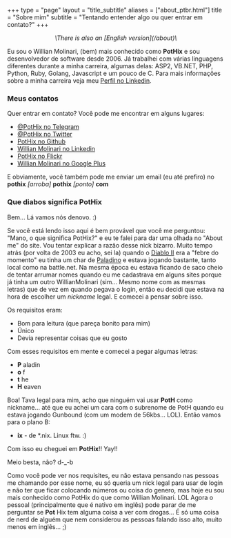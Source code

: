 +++
type = "page"
layout = "title_subtitle"
aliases = ["about_ptbr.html"]
title = "Sobre mim"
subtitle = "Tentando entender algo ou quer entrar em contato?"
+++

<center><i>\<pt-BR\>There is also an [English version](/about)\</pt-BR\></i></center>

Eu sou o Willian Molinari, (bem) mais conhecido como **PotHix** e sou desenvolvedor de software desde 2006. Já trabalhei com várias linguagens diferentes durante a minha carreira, algumas delas: ASP2, VB.NET, PHP, Python, Ruby, Golang, Javascript e um pouco de C. Para mais informações sobre a minha carreira veja meu [Perfil no Linkedin](https://www.linkedin.com/in/willianmolinari).

### Meus contatos

Quer entrar em contato? Você pode me encontrar em alguns lugares:

+ [@PotHix no Telegram](https://t.me/PotHix)
+ [@PotHix no Twitter](https://twitter.com/PotHix)
+ [PotHix no Github](https://github.com/PotHix)
+ [Willian Molinari no Linkedin](https://www.linkedin.com/in/willianmolinari)
+ [PotHix no Flickr](https://flickr.com/photos/PotHix)
+ [Willian Molinari no Google Plus](https://plus.google.com/+WillianMolinari)

E obviamente, você também pode me enviar um email (eu até prefiro) no  **pothix** _[arroba]_ **pothix** _[ponto]_ **com**

### Que diabos significa PotHix

Bem... Lá vamos nós denovo. :)

Se você está lendo isso aqui é bem provável que você me perguntou: "Mano, o que significa PotHix?" e eu te falei para dar uma olhada no "About me" do site. Vou tentar explicar a razão desse nick bizarro.
Muito tempo atrás (por volta de 2003 eu acho, sei la) quando o [Diablo II](http://us.blizzard.com/en-us/games/d2/") era a "febre do momento" eu tinha um char de <a href="http://diablo.gamepedia.com/Paladin_(Diablo_II)">Paladino</a> e estava jogando bastante, tanto local como na battle.net. Na mesma época eu estava ficando de saco cheio de tentar arrumar nomes quando eu me cadastrava em alguns sites porque já tinha um outro WillianMolinari (sim... Mesmo nome com as mesmas letras) que de vez em quando pegava o login, então eu decidi que estava na hora de escolher um _nickname_ legal. E comecei a pensar sobre isso.

Os requisitos eram:

+ Bom para leitura (que pareça bonito para mim)
+ Único
+ Devia representar coisas que eu gosto

Com esses requisitos em mente e comecei a pegar algumas letras:

+ **P** aladin
+ **o** f
+ **t** he
+ **H** eaven

Boa! Tava legal para mim, acho que ninguém vai usar **PotH** como nickname... até que eu achei um cara com o subrenome de PotH quando eu estava jogando Gunbound (com um modem de 56kbs... LOL). Então vamos para o plano B:

+ **ix** - de \*.nix. Linux ftw. :)

Com isso eu cheguei em **PotHix**!! Yay!!

Meio besta, não? d-\_-b

Como você pode ver nos requisites, eu não estava pensando nas pessoas me chamando por esse nome, eu só queria um nick legal para usar de login e não ter que ficar colocando números ou coisa do genero, mas hoje eu sou mais conhecido como PotHix do que como Willian Molinari. LOL
Agora o pessoal (principalmente que é nativo em inglês) pode parar de me perguntar se **Pot** Hix tem alguma coisa a ver com drogas... É só uma coisa de nerd de alguém que nem considerou as pessoas falando isso alto, muito menos em inglês... ;)
